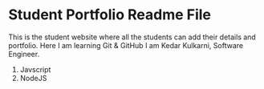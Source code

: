 # Student Portfolio Readme File
This is the student website where all the students can add their details and portfolio.
Here I am learning Git & GitHub
I am Kedar Kulkarni, Software Engineer.

1. Javscript
2. NodeJS